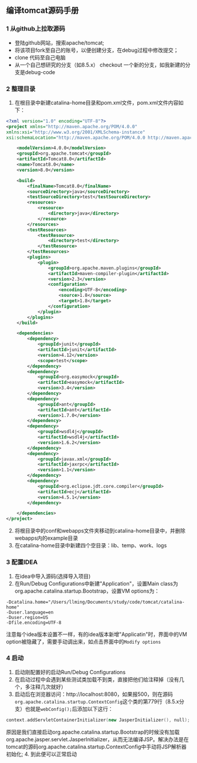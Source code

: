 ## 编译tomcat源码手册

### 1 从github上拉取源码
- 登陆github网站，搜索apache/tomcat;
- 将该项目fork至自己的账号，以便创建分支，在debug过程中修改提交；
- clone 代码至自己电脑
- 从一个自己想研究的分支（如8.5.x） checkout 一个新的分支，如我新建的分支是debug-code
### 2 整理目录
1. 在根目录中新建catalina-home目录和pom.xml文件，pom.xml文件内容如下：
```xml
<?xml version="1.0" encoding="UTF-8"?>
<project xmlns="http://maven.apache.org/POM/4.0.0"
xmlns:xsi="http://www.w3.org/2001/XMLSchema-instance"
xsi:schemaLocation="http://maven.apache.org/POM/4.0.0 http://maven.apache.org/xsd/maven-4.0.0.xsd">

    <modelVersion>4.0.0</modelVersion>
    <groupId>org.apache.tomcat</groupId>
    <artifactId>Tomcat8.0</artifactId>
    <name>Tomcat8.0</name>
    <version>8.0</version>

    <build>
        <finalName>Tomcat8.0</finalName>
        <sourceDirectory>java</sourceDirectory>
        <testSourceDirectory>test</testSourceDirectory>
        <resources>
            <resource>
                <directory>java</directory>
            </resource>
        </resources>
        <testResources>
            <testResource>
                <directory>test</directory>
            </testResource>
        </testResources>
        <plugins>
            <plugin>
                <groupId>org.apache.maven.plugins</groupId>
                <artifactId>maven-compiler-plugin</artifactId>
                <version>2.3</version>
                <configuration>
                    <encoding>UTF-8</encoding>
                    <source>1.8</source>
                    <target>1.8</target>
                </configuration>
            </plugin>
        </plugins>
    </build>

    <dependencies>
        <dependency>
            <groupId>junit</groupId>
            <artifactId>junit</artifactId>
            <version>4.12</version>
            <scope>test</scope>
        </dependency>
        <dependency>
            <groupId>org.easymock</groupId>
            <artifactId>easymock</artifactId>
            <version>3.4</version>
        </dependency>
        <dependency>
            <groupId>ant</groupId>
            <artifactId>ant</artifactId>
            <version>1.7.0</version>
        </dependency>
        <dependency>
            <groupId>wsdl4j</groupId>
            <artifactId>wsdl4j</artifactId>
            <version>1.6.2</version>
        </dependency>
        <dependency>
            <groupId>javax.xml</groupId>
            <artifactId>jaxrpc</artifactId>
            <version>1.1</version>
        </dependency>
        <dependency>
            <groupId>org.eclipse.jdt.core.compiler</groupId>
            <artifactId>ecj</artifactId>
            <version>4.5.1</version>
        </dependency>

    </dependencies>
</project>
```
2. 将根目录中的conf和webapps文件夹移动到catalina-home目录中，并删除webapps内的example目录
3. 在catalina-home目录中新建四个空目录：lib、temp、work、logs
### 3 配置IDEA
1. 在idea中导入源码(选择导入项目)
2. 在Run/Debug Configurations中新建"Application"，设置Main class为org.apache.catalina.startup.Bootstrap，设置VM options为：
```
-Dcatalina.home="/Users/llming/Documents/study/code/tomcat/catalina-home"
-Duser.language=en
-Duser.region=US
-Dfile.encoding=UTF-8
```
注意每个idea版本设置不一样，有的idea版本新增"Applicatin"时，界面中的VM option被隐藏了，需要手动调出来，如点击界面中的`Modify options`

### 4 启动
1. 启动刚配置好的启动Run/Debug Configurations
2. 在启动过程中会遇到某些测试类加载不到类，直接把他们给注释掉（没有几个，多注释几次就好）
3. 启动后在浏览器访问：http://localhost:8080，如果报500，则在源码`org.apache.catalina.startup.ContextConfig`这个类的第779行（8.5.x分支）也就是`webConfig();`后添加以下这行：
```c++
context.addServletContainerInitializer(new JasperInitializer(), null);
```
原因是我们直接启动org.apache.catalina.startup.Bootstrap的时候没有加载org.apache.jasper.servlet.JasperInitializer，从而无法编译JSP。解决办法是在tomcat的源码org.apache.catalina.startup.ContextConfig中手动将JSP解析器初始化;
4. 到此便可以正常启动



